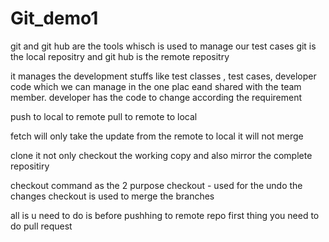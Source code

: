 # Git_demo1
git and git hub are the tools whisch is used to manage our test cases 
git is the local repositry and git hub is the remote repositry

it manages the development stuffs like test classes , test cases, developer code which we can manage in the one plac eand shared with the team member.
developer has the code to change according the requirement


push to local to remote 
pull to remote to local

fetch will only take the update from the remote to local it will not merge

clone it not only checkout the working copy and also mirror the complete repositiry

checkout command as the 2 purpose 
checkout - used for the undo the changes 
checkout is used to merge the branches 




all is u need to do is before pushhing to remote repo first thing you need to do pull request 

